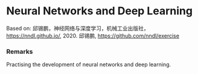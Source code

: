 # Neural Networks and Deep Learning

Based on: 
邱锡鹏，神经网络与深度学习，机械工业出版社，https://nndl.github.io/, 2020.
邱锡鹏, https://github.com/nndl/exercise

### Remarks
Practising the development of neural networks and deep learning.